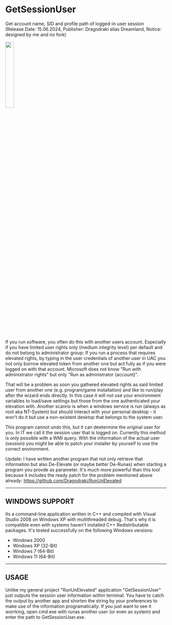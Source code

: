 # GetSessionUser
Get account name, SID and profile path of logged-in user session <br/>
(Release Date: 15.06.2024, Publisher: Dragodraki alias Dreamland, Notice: designed by me and no fork)
<br/>

[<img src="https://user-images.githubusercontent.com/76787321/197257488-1b7aa8e9-9b6f-4600-949e-8ff477cb4bf4.png" width="23%"></img>](https://github.com/Dragodraki/GetSessionUser/releases/latest/download/GetSessionUser.exe)

<br/>
If you run software, you often do this with another users account. Especially if you have limited user rights only (medium integrity level) per default and do not belong to administrator group: If you run a process that requires elevated rights, by typing in the user credentials of another user in UAC you not only borrow elevated token from another one but act fully as if you were logged on with that account. Microsoft does not know "Run with administrator rights" but only "Run as administrator (account)".

That will be a problem as soon you gathered elevated rights as said limited user from another one (e.g. program/game installation) and like to run/play after the wizard ends directly. In this case it will not use your environment variables to load/save settings but those from the one authenticated your elevation with. Another scanrio is when a windows service is run (always as root aka NT-System) but should interact with your personal desktop - it won't do it but use a non-existent desktop that belongs to the system user.

This program cannot undo this, but it can deetermine the original user for you. In IT we call it the session user that is logged on. Currently this method is only possible with a WMI query. With the information of the actual user (session) you might be able to patch your installer by yourself to use the correct environment.

Update: I have written another program that not only retrieve that information but also De-Elevate (or maybe better De-Runas) when starting a program you provde as parameter. It's much more powerful than this tool because it includes the ready patch for the problem mentioned above already: https://github.com/Dragodraki/RunUnElevated

-------------------------------
WINDOWS SUPPORT
-------------------------------

Its a command-line application written in C++ and compiled with Visual Studio 2008 on Windows XP with multithreaded debug. That's why it is compatible even with systems haven't installed C++ Redistributable packages. It's tested successfully on the following Windows versions:
- Windows 2000
- Windows XP (32-Bit)
- Windows 7 (64-Bit)
- Windows 11 (64-Bit)

-------------------------------
USAGE
-------------------------------
Unlike my general project "RunUnElevated" application "GetSessionUser" just outputs the session user information within terminal. You have to catch the output by another app and shorten the string by your preferences to make use of the information programatically. If you just want to see it worrking, open cmd.exe with runas another user (or even as system) and enter the path to GetSessionUser.exe.
